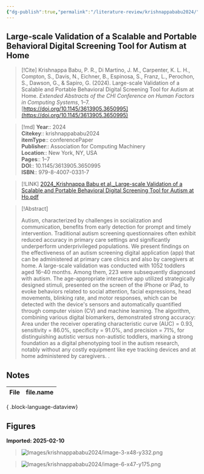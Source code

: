 ```yaml
---
{"dg-publish":true,"permalink":"/literature-review/krishnappababu2024/","title":"Large-scale Validation of a Scalable and Portable Behavioral Digital Screening Tool for Autism at Home"}
---
```



## Large-scale Validation of a Scalable and Portable Behavioral Digital Screening Tool for Autism at Home

> [!Cite]
> Krishnappa Babu, P. R., Di Martino, J. M., Carpenter, K. L. H., Compton, S., Davis, N., Eichner, B., Espinosa, S., Franz, L., Perochon, S., Dawson, G., & Sapiro, G. (2024). Large-scale Validation of a Scalable and Portable Behavioral Digital Screening Tool for Autism at Home. _Extended Abstracts of the CHI Conference on Human Factors in Computing Systems_, 1–7. [https://doi.org/10.1145/3613905.3650995](https://doi.org/10.1145/3613905.3650995)


>[!md]
> **Year**:: 2024   
> **Citekey**:: krishnappababu2024  
> **itemType**:: conferencePaper  
> **Publisher**:: Association for Computing Machinery  
> **Location**:: New York, NY, USA   
> **Pages**:: 1–7  
> **DOI**:: 10.1145/3613905.3650995  
> **ISBN**:: 979-8-4007-0331-7    

> [!LINK] 
> [2024_Krishnappa Babu et al._Large-scale Validation of a Scalable and Portable Behavioral Digital Screening Tool for Autism at Ho.pdf](zotero://select/library/items/Y8T2T5JM)

> [!Abstract]
>
> Autism, characterized by challenges in socialization and communication, benefits from early detection for prompt and timely intervention. Traditional autism screening questionnaires often exhibit reduced accuracy in primary care settings and significantly underperform underprivileged populations. We present findings on the effectiveness of an autism screening digital application (app) that can be administered at primary care clinics and also by caregivers at home. A large-scale validation was conducted with 1052 toddlers aged 16–40 months. Among them, 223 were subsequently diagnosed with autism. The age-appropriate interactive app utilized strategically designed stimuli, presented on the screen of the iPhone or iPad, to evoke behaviors related to social attention, facial expressions, head movements, blinking rate, and motor responses, which can be detected with the device's sensors and automatically quantified through computer vision (CV) and machine learning. The algorithm, combining various digital biomarkers, demonstrated strong accuracy: Area under the receiver operating characteristic curve (AUC) = 0.93, sensitivity = 86.0%, specificity = 91.0%, and precision = 71%, for distinguishing autistic versus non-autistic toddlers, marking a strong foundation as a digital phenotyping tool in the autism research, notably without any costly equipment like eye tracking devices and at home administered by caregivers.
>.
> 


## Notes

| File | file.name |
| ---- | --------- |

{ .block-language-dataview}


## Figures

**Imported: 2025-02-10**

> ![Images/krishnappababu2024/image-3-x48-y332.png](/img/user/Images/krishnappababu2024/image-3-x48-y332.png)

> ![Images/krishnappababu2024/image-6-x47-y175.png](/img/user/Images/krishnappababu2024/image-6-x47-y175.png)